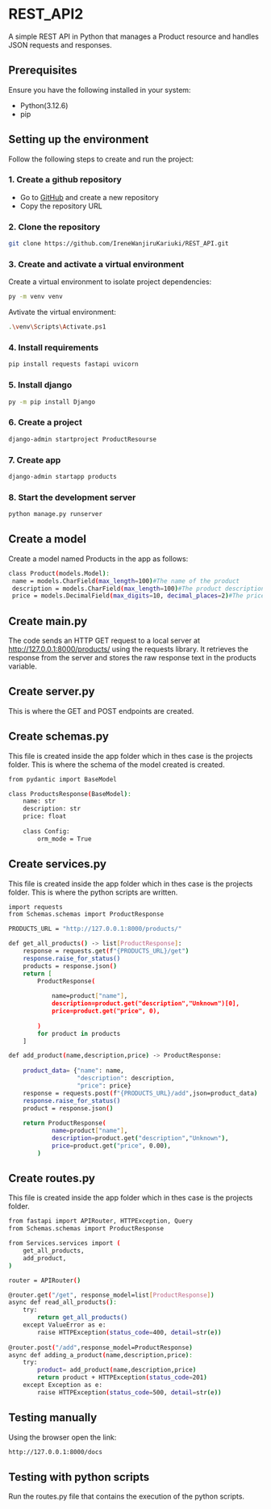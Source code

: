 # REST_API2

A simple REST API in Python that manages a Product resource and handles JSON requests and responses.

## Prerequisites
Ensure you have the following installed in your system:
 - Python(3.12.6)
 - pip

## Setting up the environment
Follow the following steps to create and run the project:

### 1. Create a github repository
 - Go to [GitHub](https://github.com/) and create a new repository
 - Copy the repository URL

### 2. Clone the repository
 ```bash
 git clone https://github.com/IreneWanjiruKariuki/REST_API.git
 ```

 ### 3. Create and activate a virtual environment
 Create a virtual environment to isolate project dependencies:

 ```bash
 py -m venv venv
 ```

 Avtivate the virtual environment:


 ```bash
 .\venv\Scripts\Activate.ps1
 ```

 ### 4. Install requirements

 ```bash
 pip install requests fastapi uvicorn
 ```

 ### 5. Install django

 ```bash
 py -m pip install Django
 ```

 ### 6. Create a project

 ```bash
 django-admin startproject ProductResourse
 ```

 ### 7. Create app

 ```bash
 django-admin startapp products
 ```

 ### 8. Start the development server

 ```bash
 python manage.py runserver
 ```

 ## Create a model
 Create a model named Products in the app as follows:
 ```bash
 class Product(models.Model):
  name = models.CharField(max_length=100)#The name of the product
  description = models.CharField(max_length=100)#The product description
  price = models.DecimalField(max_digits=10, decimal_places=2)#The price of the product
```

## Create main.py

The code sends an HTTP GET request to a local server at http://127.0.0.1:8000/products/ using the requests library. It retrieves the response from the server and stores the raw response text in the products variable.

## Create server.py
This is where the GET and POST endpoints are created.

## Create schemas.py

This file is created inside the app folder which in thes case is the projects folder. This is where the schema of the model created is created.

```bash
from pydantic import BaseModel

class ProductsResponse(BaseModel):
    name: str
    description: str
    price: float
    
    class Config:
        orm_mode = True
```

## Create services.py
This file is created inside the app folder which in thes case is the projects folder. This is where the python scripts are written.

```bash
import requests
from Schemas.schemas import ProductResponse

PRODUCTS_URL = "http://127.0.0.1:8000/products/"

def get_all_products() -> list[ProductResponse]:
    response = requests.get(f"{PRODUCTS_URL}/get")
    response.raise_for_status()
    products = response.json()
    return [
        ProductResponse(
            
            name=product["name"],
            description=product.get("description","Unknown")[0],
            price=product.get("price", 0),
            
        )
        for product in products
    ]

def add_product(name,description,price) -> ProductResponse:
    
    product_data= {"name": name,
                   "description": description,
                   "price": price}
    response = requests.post(f"{PRODUCTS_URL}/add",json=product_data)
    response.raise_for_status()
    product = response.json()
    
    return ProductResponse(
            name=product["name"],
            description=product.get("description","Unknown"),
            price=product.get("price", 0.00),
        )
```

## Create routes.py
This file is created inside the app folder which in thes case is the projects folder.

```bash
from fastapi import APIRouter, HTTPException, Query
from Schemas.schemas import ProductResponse

from Services.services import (
    get_all_products,
    add_product,
)

router = APIRouter()

@router.get("/get", response_model=list[ProductResponse])
async def read_all_products():
    try:
        return get_all_products()
    except ValueError as e:
        raise HTTPException(status_code=400, detail=str(e))
    
@router.post("/add",response_model=ProductResponse)
async def adding_a_product(name,description,price):
    try:
        product= add_product(name,description,price)
        return product + HTTPException(status_code=201)
    except Exception as e:
        raise HTTPException(status_code=500, detail=str(e))
```
## Testing manually
Using the browser open the link:
```bash
http://127.0.0.1:8000/docs
```

## Testing with python scripts
Run the routes.py file that contains the execution of the python scripts.